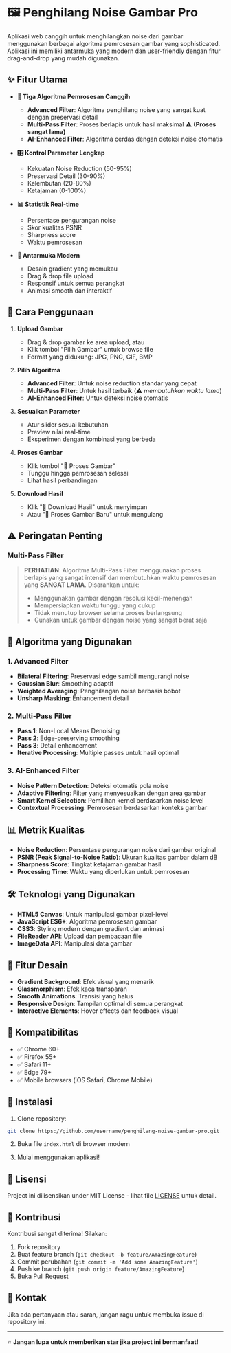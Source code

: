 # 🖼️ Penghilang Noise Gambar Pro

Aplikasi web canggih untuk menghilangkan noise dari gambar menggunakan berbagai algoritma pemrosesan gambar yang sophisticated. Aplikasi ini memiliki antarmuka yang modern dan user-friendly dengan fitur drag-and-drop yang mudah digunakan.

## ✨ Fitur Utama

- **🎯 Tiga Algoritma Pemrosesan Canggih**
  - **Advanced Filter**: Algoritma penghilang noise yang sangat kuat dengan preservasi detail
  - **Multi-Pass Filter**: Proses berlapis untuk hasil maksimal ⚠️ **(Proses sangat lama)**
  - **AI-Enhanced Filter**: Algoritma cerdas dengan deteksi noise otomatis

- **🎛️ Kontrol Parameter Lengkap**
  - Kekuatan Noise Reduction (50-95%)
  - Preservasi Detail (30-90%)
  - Kelembutan (20-80%)
  - Ketajaman (0-100%)

- **📊 Statistik Real-time**
  - Persentase pengurangan noise
  - Skor kualitas PSNR
  - Sharpness score
  - Waktu pemrosesan

- **🎨 Antarmuka Modern**
  - Desain gradient yang memukau
  - Drag & drop file upload
  - Responsif untuk semua perangkat
  - Animasi smooth dan interaktif

## 🚀 Cara Penggunaan

1. **Upload Gambar**
   - Drag & drop gambar ke area upload, atau
   - Klik tombol "Pilih Gambar" untuk browse file
   - Format yang didukung: JPG, PNG, GIF, BMP

2. **Pilih Algoritma**
   - **Advanced Filter**: Untuk noise reduction standar yang cepat
   - **Multi-Pass Filter**: Untuk hasil terbaik (⚠️ *membutuhkan waktu lama*)
   - **AI-Enhanced Filter**: Untuk deteksi noise otomatis

3. **Sesuaikan Parameter**
   - Atur slider sesuai kebutuhan
   - Preview nilai real-time
   - Eksperimen dengan kombinasi yang berbeda

4. **Proses Gambar**
   - Klik tombol "🔧 Proses Gambar"
   - Tunggu hingga pemrosesan selesai
   - Lihat hasil perbandingan

5. **Download Hasil**
   - Klik "💾 Download Hasil" untuk menyimpan
   - Atau "🔄 Proses Gambar Baru" untuk mengulang

## ⚠️ Peringatan Penting

### Multi-Pass Filter
> **PERHATIAN**: Algoritma Multi-Pass Filter menggunakan proses berlapis yang sangat intensif dan membutuhkan waktu pemrosesan yang **SANGAT LAMA**. Disarankan untuk:
> - Menggunakan gambar dengan resolusi kecil-menengah
> - Mempersiapkan waktu tunggu yang cukup
> - Tidak menutup browser selama proses berlangsung
> - Gunakan untuk gambar dengan noise yang sangat berat saja

## 🔧 Algoritma yang Digunakan

### 1. Advanced Filter
- **Bilateral Filtering**: Preservasi edge sambil mengurangi noise
- **Gaussian Blur**: Smoothing adaptif
- **Weighted Averaging**: Penghilangan noise berbasis bobot
- **Unsharp Masking**: Enhancement detail

### 2. Multi-Pass Filter
- **Pass 1**: Non-Local Means Denoising
- **Pass 2**: Edge-preserving smoothing
- **Pass 3**: Detail enhancement
- **Iterative Processing**: Multiple passes untuk hasil optimal

### 3. AI-Enhanced Filter
- **Noise Pattern Detection**: Deteksi otomatis pola noise
- **Adaptive Filtering**: Filter yang menyesuaikan dengan area gambar
- **Smart Kernel Selection**: Pemilihan kernel berdasarkan noise level
- **Contextual Processing**: Pemrosesan berdasarkan konteks gambar

## 📊 Metrik Kualitas

- **Noise Reduction**: Persentase pengurangan noise dari gambar original
- **PSNR (Peak Signal-to-Noise Ratio)**: Ukuran kualitas gambar dalam dB
- **Sharpness Score**: Tingkat ketajaman gambar hasil
- **Processing Time**: Waktu yang diperlukan untuk pemrosesan

## 🛠️ Teknologi yang Digunakan

- **HTML5 Canvas**: Untuk manipulasi gambar pixel-level
- **JavaScript ES6+**: Algoritma pemrosesan gambar
- **CSS3**: Styling modern dengan gradient dan animasi
- **FileReader API**: Upload dan pembacaan file
- **ImageData API**: Manipulasi data gambar

## 🎨 Fitur Desain

- **Gradient Background**: Efek visual yang menarik
- **Glassmorphism**: Efek kaca transparan
- **Smooth Animations**: Transisi yang halus
- **Responsive Design**: Tampilan optimal di semua perangkat
- **Interactive Elements**: Hover effects dan feedback visual

## 📱 Kompatibilitas

- ✅ Chrome 60+
- ✅ Firefox 55+
- ✅ Safari 11+
- ✅ Edge 79+
- ✅ Mobile browsers (iOS Safari, Chrome Mobile)

## 🚀 Instalasi

1. Clone repository:
```bash
git clone https://github.com/username/penghilang-noise-gambar-pro.git
```

2. Buka file `index.html` di browser modern

3. Mulai menggunakan aplikasi!

## 📝 Lisensi

Project ini dilisensikan under MIT License - lihat file [LICENSE](LICENSE) untuk detail.

## 🤝 Kontribusi

Kontribusi sangat diterima! Silakan:

1. Fork repository
2. Buat feature branch (`git checkout -b feature/AmazingFeature`)
3. Commit perubahan (`git commit -m 'Add some AmazingFeature'`)
4. Push ke branch (`git push origin feature/AmazingFeature`)
5. Buka Pull Request

## 📧 Kontak

Jika ada pertanyaan atau saran, jangan ragu untuk membuka issue di repository ini.

---

⭐ **Jangan lupa untuk memberikan star jika project ini bermanfaat!**

